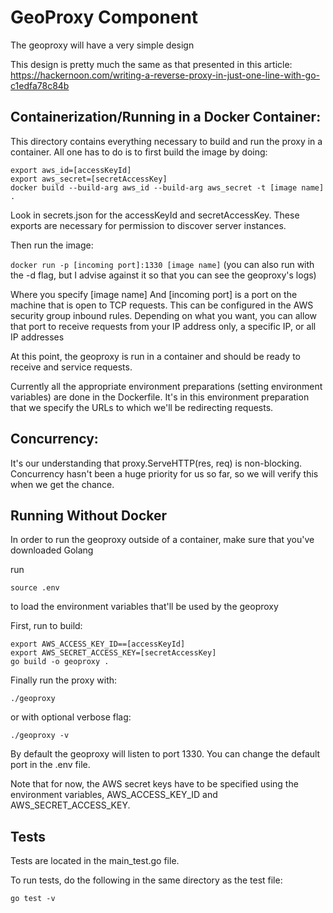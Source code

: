 # GeoProxy Component
The geoproxy will have a very simple design

This design is pretty much the same as that presented in this article:
https://hackernoon.com/writing-a-reverse-proxy-in-just-one-line-with-go-c1edfa78c84b

## Containerization/Running in a Docker Container:
This directory contains everything necessary to build and run the proxy in a container. All one has to do is to first build the image by doing:

```
export aws_id=[accessKeyId]
export aws_secret=[secretAccessKey]
docker build --build-arg aws_id --build-arg aws_secret -t [image name] .
```
Look in secrets.json for the accessKeyId and secretAccessKey. These exports are necessary for permission to discover server instances.

Then run the image:

```docker run -p [incoming port]:1330 [image name]```
(you can also run with the -d flag, but I advise against it so that you can see the geoproxy's logs)

Where you specify [image name]
And [incoming port] is a port on the machine that is open to TCP requests. This can be configured in the AWS security group inbound rules. Depending on what you want, you can allow that port to receive requests from your IP address only, a specific IP, or all IP addresses

At this point, the geoproxy is run in a container and should be ready to receive and service requests. 

Currently all the appropriate environment preparations (setting environment variables) are done in the Dockerfile. It's in this environment preparation that we specify the URLs to which we'll be redirecting requests. 

## Concurrency:
It's our understanding that proxy.ServeHTTP(res, req) is non-blocking. 
Concurrency hasn't been a huge priority for us so far, so we will verify this when we get the chance. 

## Running Without Docker
In order to run the geoproxy outside of a container, make sure that you've downloaded Golang

run 
```
source .env
```
to load the environment variables that'll be used by the geoproxy

First, run to build:
```
export AWS_ACCESS_KEY_ID==[accessKeyId]
export AWS_SECRET_ACCESS_KEY=[secretAccessKey]
go build -o geoproxy .
```

Finally run the proxy with:
```
./geoproxy
```
or with optional verbose flag:
```
./geoproxy -v
```

By default the geoproxy will listen to port 1330. You can change the default port in the .env file. 

Note that for now, the AWS secret keys have to be specified using the environment variables, AWS_ACCESS_KEY_ID
and AWS_SECRET_ACCESS_KEY.

## Tests

Tests are located in the main_test.go file.

To run tests, do the following in the same directory as the test file:
```
go test -v
```
